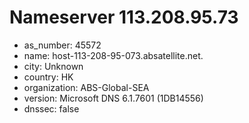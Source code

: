 # Nameserver 113.208.95.73

* as_number: 45572
* name: host-113-208-95-073.absatellite.net.
* city: Unknown
* country: HK
* organization: ABS-Global-SEA
* version: Microsoft DNS 6.1.7601 (1DB14556)
* dnssec: false
